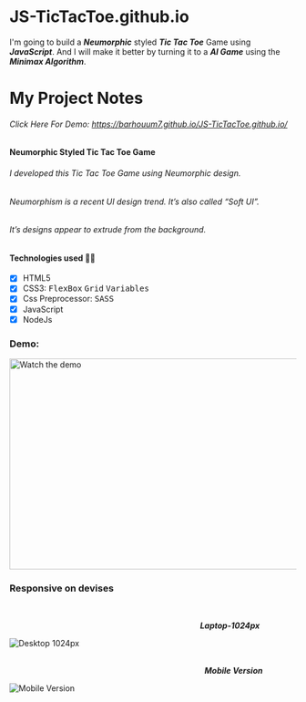 # JS-TicTacToe.github.io
I'm going to build a **_Neumorphic_** styled **_Tic Tac Toe_** Game using **_JavaScript_**. And I will make it better by turning it to a **_AI Game_** using the **_Minimax Algorithm_**.
# My Project Notes
###### Click Here For Demo: https://barhouum7.github.io/JS-TicTacToe.github.io/

#### Neumorphic Styled Tic Tac Toe Game
###### I developed this Tic Tac Toe Game using Neumorphic design.
###### Neumorphism is a recent UI design trend. It’s also called “Soft UI”. 
###### It’s designs appear to extrude from the background.

#### Technologies used 👨‍💻
- [x] HTML5
- [x] CSS3: <kbd>FlexBox</kbd>  <kbd>Grid</kbd>  <kbd>Variables</kbd>
- [x] Css Preprocessor: <kbd>SASS</kbd>
- [x] JavaScript
- [x] NodeJs

### Demo:
<a href="#"><img src="dist/imgs/ticTacToeDemo.gif" alt="Watch the demo" width="700" height="370"></a>

### Responsive on devises

<br>

&nbsp;&nbsp;&nbsp;&nbsp;&nbsp;&nbsp;&nbsp;&nbsp;&nbsp;&nbsp;&nbsp;&nbsp;&nbsp;&nbsp;&nbsp;&nbsp;&nbsp;&nbsp;&nbsp;&nbsp;&nbsp;&nbsp;&nbsp;&nbsp;&nbsp;&nbsp;&nbsp;&nbsp;&nbsp;&nbsp;&nbsp;&nbsp;&nbsp;&nbsp;&nbsp;&nbsp;&nbsp;&nbsp;&nbsp;&nbsp;&nbsp;&nbsp;&nbsp;&nbsp;&nbsp;&nbsp;&nbsp;&nbsp;&nbsp;&nbsp;&nbsp;&nbsp;&nbsp;&nbsp;&nbsp;&nbsp;&nbsp;&nbsp;&nbsp;&nbsp;&nbsp;&nbsp;&nbsp;&nbsp;&nbsp;&nbsp;&nbsp;&nbsp;&nbsp;&nbsp;&nbsp;&nbsp;&nbsp;&nbsp;&nbsp;&nbsp;&nbsp;&nbsp;&nbsp;&nbsp;&nbsp;&nbsp;&nbsp;&nbsp;&nbsp;**_Laptop-1024px_**

<img align="center" src="https://github.com/barhouum7/JS-TicTacToe.github.io/blob/master/dist/imgs/Desktop-1024px.jpg" alt="Desktop 1024px">

<br>
<br>
  
&nbsp;&nbsp;&nbsp;&nbsp;&nbsp;&nbsp;&nbsp;&nbsp;&nbsp;&nbsp;&nbsp;&nbsp;&nbsp;&nbsp;&nbsp;&nbsp;&nbsp;&nbsp;&nbsp;&nbsp;&nbsp;&nbsp;&nbsp;&nbsp;&nbsp;&nbsp;&nbsp;&nbsp;&nbsp;&nbsp;&nbsp;&nbsp;&nbsp;&nbsp;&nbsp;&nbsp;&nbsp;&nbsp;&nbsp;&nbsp;&nbsp;&nbsp;&nbsp;&nbsp;&nbsp;&nbsp;&nbsp;&nbsp;&nbsp;&nbsp;&nbsp;&nbsp;&nbsp;&nbsp;&nbsp;&nbsp;&nbsp;&nbsp;&nbsp;&nbsp;&nbsp;&nbsp;&nbsp;&nbsp;&nbsp;&nbsp;&nbsp;&nbsp;&nbsp;&nbsp;&nbsp;&nbsp;&nbsp;&nbsp;&nbsp;&nbsp;&nbsp;&nbsp;&nbsp;&nbsp;&nbsp;&nbsp;&nbsp;&nbsp;&nbsp;&nbsp;&nbsp;**_Mobile Version_**

<img align="center" src="https://github.com/barhouum7/JS-TicTacToe.github.io/blob/master/dist/imgs/Mobile-version.jpg" alt="Mobile Version">
